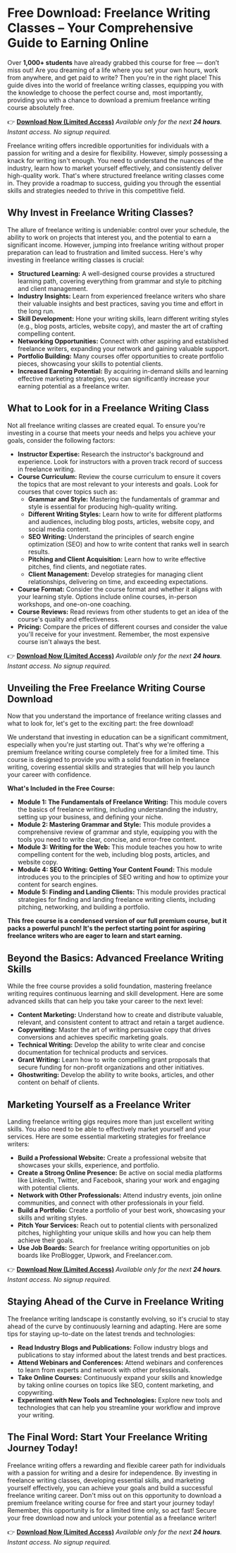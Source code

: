 # Free Download: Freelance Writing Classes – Your Comprehensive Guide to Earning Online

Over **1,000+ students** have already grabbed this course for free — don’t miss out! Are you dreaming of a life where you set your own hours, work from anywhere, and get paid to write? Then you're in the right place! This guide dives into the world of freelance writing classes, equipping you with the knowledge to choose the perfect course and, most importantly, providing you with a chance to download a premium freelance writing course absolutely free.

👉 [**Download Now (Limited Access)**](https://udemywork.com/freelance-writing-classes)
_Available only for the next **24 hours**. Instant access. No signup required._

Freelance writing offers incredible opportunities for individuals with a passion for writing and a desire for flexibility. However, simply possessing a knack for writing isn't enough. You need to understand the nuances of the industry, learn how to market yourself effectively, and consistently deliver high-quality work. That's where structured freelance writing classes come in. They provide a roadmap to success, guiding you through the essential skills and strategies needed to thrive in this competitive field.

## Why Invest in Freelance Writing Classes?

The allure of freelance writing is undeniable: control over your schedule, the ability to work on projects that interest you, and the potential to earn a significant income. However, jumping into freelance writing without proper preparation can lead to frustration and limited success. Here's why investing in freelance writing classes is crucial:

*   **Structured Learning:** A well-designed course provides a structured learning path, covering everything from grammar and style to pitching and client management.
*   **Industry Insights:** Learn from experienced freelance writers who share their valuable insights and best practices, saving you time and effort in the long run.
*   **Skill Development:** Hone your writing skills, learn different writing styles (e.g., blog posts, articles, website copy), and master the art of crafting compelling content.
*   **Networking Opportunities:** Connect with other aspiring and established freelance writers, expanding your network and gaining valuable support.
*   **Portfolio Building:** Many courses offer opportunities to create portfolio pieces, showcasing your skills to potential clients.
*   **Increased Earning Potential:** By acquiring in-demand skills and learning effective marketing strategies, you can significantly increase your earning potential as a freelance writer.

## What to Look for in a Freelance Writing Class

Not all freelance writing classes are created equal. To ensure you're investing in a course that meets your needs and helps you achieve your goals, consider the following factors:

*   **Instructor Expertise:** Research the instructor's background and experience. Look for instructors with a proven track record of success in freelance writing.
*   **Course Curriculum:** Review the course curriculum to ensure it covers the topics that are most relevant to your interests and goals. Look for courses that cover topics such as:
    *   **Grammar and Style:** Mastering the fundamentals of grammar and style is essential for producing high-quality writing.
    *   **Different Writing Styles:** Learn how to write for different platforms and audiences, including blog posts, articles, website copy, and social media content.
    *   **SEO Writing:** Understand the principles of search engine optimization (SEO) and how to write content that ranks well in search results.
    *   **Pitching and Client Acquisition:** Learn how to write effective pitches, find clients, and negotiate rates.
    *   **Client Management:** Develop strategies for managing client relationships, delivering on time, and exceeding expectations.
*   **Course Format:** Consider the course format and whether it aligns with your learning style. Options include online courses, in-person workshops, and one-on-one coaching.
*   **Course Reviews:** Read reviews from other students to get an idea of the course's quality and effectiveness.
*   **Pricing:** Compare the prices of different courses and consider the value you'll receive for your investment. Remember, the most expensive course isn't always the best.

👉 [**Download Now (Limited Access)**](https://udemywork.com/freelance-writing-classes)
_Available only for the next **24 hours**. Instant access. No signup required._

## Unveiling the Free Freelance Writing Course Download

Now that you understand the importance of freelance writing classes and what to look for, let's get to the exciting part: the free download!

We understand that investing in education can be a significant commitment, especially when you're just starting out. That's why we're offering a premium freelance writing course completely free for a limited time. This course is designed to provide you with a solid foundation in freelance writing, covering essential skills and strategies that will help you launch your career with confidence.

**What's Included in the Free Course:**

*   **Module 1: The Fundamentals of Freelance Writing:** This module covers the basics of freelance writing, including understanding the industry, setting up your business, and defining your niche.
*   **Module 2: Mastering Grammar and Style:** This module provides a comprehensive review of grammar and style, equipping you with the tools you need to write clear, concise, and error-free content.
*   **Module 3: Writing for the Web:** This module teaches you how to write compelling content for the web, including blog posts, articles, and website copy.
*   **Module 4: SEO Writing: Getting Your Content Found:** This module introduces you to the principles of SEO writing and how to optimize your content for search engines.
*   **Module 5: Finding and Landing Clients:** This module provides practical strategies for finding and landing freelance writing clients, including pitching, networking, and building a portfolio.

**This free course is a condensed version of our full premium course, but it packs a powerful punch! It's the perfect starting point for aspiring freelance writers who are eager to learn and start earning.**

## Beyond the Basics: Advanced Freelance Writing Skills

While the free course provides a solid foundation, mastering freelance writing requires continuous learning and skill development. Here are some advanced skills that can help you take your career to the next level:

*   **Content Marketing:** Understand how to create and distribute valuable, relevant, and consistent content to attract and retain a target audience.
*   **Copywriting:** Master the art of writing persuasive copy that drives conversions and achieves specific marketing goals.
*   **Technical Writing:** Develop the ability to write clear and concise documentation for technical products and services.
*   **Grant Writing:** Learn how to write compelling grant proposals that secure funding for non-profit organizations and other initiatives.
*   **Ghostwriting:** Develop the ability to write books, articles, and other content on behalf of clients.

## Marketing Yourself as a Freelance Writer

Landing freelance writing gigs requires more than just excellent writing skills. You also need to be able to effectively market yourself and your services. Here are some essential marketing strategies for freelance writers:

*   **Build a Professional Website:** Create a professional website that showcases your skills, experience, and portfolio.
*   **Create a Strong Online Presence:** Be active on social media platforms like LinkedIn, Twitter, and Facebook, sharing your work and engaging with potential clients.
*   **Network with Other Professionals:** Attend industry events, join online communities, and connect with other professionals in your field.
*   **Build a Portfolio:** Create a portfolio of your best work, showcasing your skills and writing styles.
*   **Pitch Your Services:** Reach out to potential clients with personalized pitches, highlighting your unique skills and how you can help them achieve their goals.
*   **Use Job Boards:** Search for freelance writing opportunities on job boards like ProBlogger, Upwork, and Freelancer.com.

👉 [**Download Now (Limited Access)**](https://udemywork.com/freelance-writing-classes)
_Available only for the next **24 hours**. Instant access. No signup required._

## Staying Ahead of the Curve in Freelance Writing

The freelance writing landscape is constantly evolving, so it's crucial to stay ahead of the curve by continuously learning and adapting. Here are some tips for staying up-to-date on the latest trends and technologies:

*   **Read Industry Blogs and Publications:** Follow industry blogs and publications to stay informed about the latest trends and best practices.
*   **Attend Webinars and Conferences:** Attend webinars and conferences to learn from experts and network with other professionals.
*   **Take Online Courses:** Continuously expand your skills and knowledge by taking online courses on topics like SEO, content marketing, and copywriting.
*   **Experiment with New Tools and Technologies:** Explore new tools and technologies that can help you streamline your workflow and improve your writing.

## The Final Word: Start Your Freelance Writing Journey Today!

Freelance writing offers a rewarding and flexible career path for individuals with a passion for writing and a desire for independence. By investing in freelance writing classes, developing essential skills, and marketing yourself effectively, you can achieve your goals and build a successful freelance writing career. Don't miss out on this opportunity to download a premium freelance writing course for free and start your journey today! Remember, this opportunity is for a limited time only, so act fast! Secure your free download now and unlock your potential as a freelance writer!

👉 [**Download Now (Limited Access)**](https://udemywork.com/freelance-writing-classes)
_Available only for the next **24 hours**. Instant access. No signup required._
